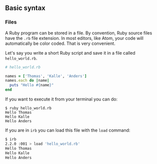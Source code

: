 ## Basic syntax

### Files
A Ruby program can be stored in a file. By convention, Ruby source files have the `.rb` file extension. In most editors, like Atom, your code will automatically be color coded. That is very convenient.

Let's say you write a short Ruby script and save it in a file called `hello_world.rb`. 

```ruby
# hello_world.rb

names = ['Thomas', 'Kalle', 'Anders']
names.each do |name|
  puts "Hello #{name}"
end

```

If you want to execute it from your terminal you can do:

```shell
$ ruby hello_world.rb
Hello Thomas
Hello Kalle
Hello Anders
```

If you are in `irb` you can load this file with the `load` command:

```bash
$ irb
2.2.0 :001 > load 'hello_world.rb'
Hello Thomas
Hello Kalle
Hello Anders
```










